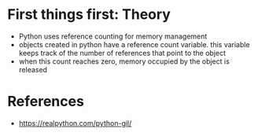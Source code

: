 # First things first: Theory

- Python uses reference counting for memory management
- objects created in python have a reference count variable. this variable keeps track of the number of references that point to the object
- when this count reaches zero, memory occupied by the object is released


# References

- https://realpython.com/python-gil/